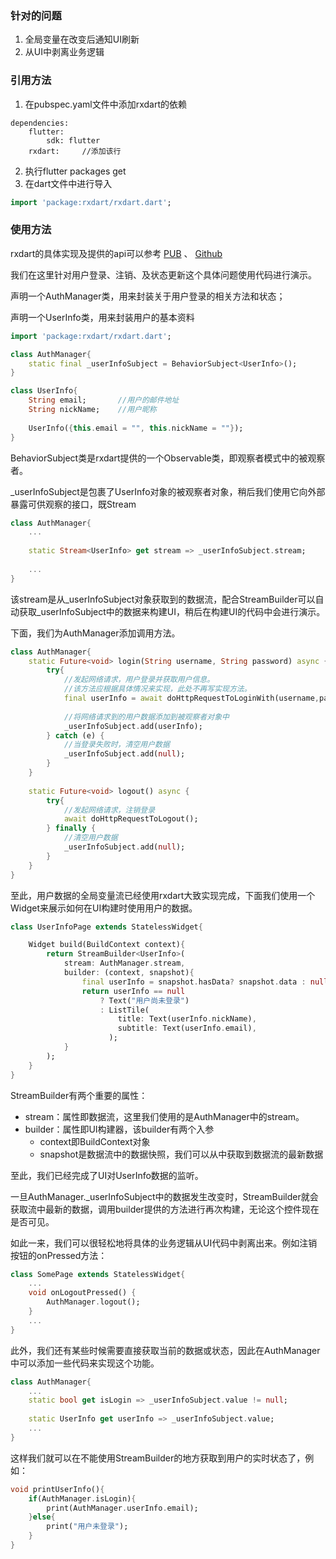 ### 针对的问题
1. 全局变量在改变后通知UI刷新
2. 从UI中剥离业务逻辑

### 引用方法
1. 在pubspec.yaml文件中添加rxdart的依赖
```
dependencies:
    flutter:
        sdk: flutter
    rxdart:     //添加该行
```

2. 执行flutter packages get
3. 在dart文件中进行导入
```dart
import 'package:rxdart/rxdart.dart';
```

### 使用方法
rxdart的具体实现及提供的api可以参考
[PUB](https://pub.dev/packages/rxdart)
、
[Github](https://github.com/ReactiveX/rxdart)

我们在这里针对用户登录、注销、及状态更新这个具体问题使用代码进行演示。

声明一个AuthManager类，用来封装关于用户登录的相关方法和状态；

声明一个UserInfo类，用来封装用户的基本资料

```dart
import 'package:rxdart/rxdart.dart';

class AuthManager{
    static final _userInfoSubject = BehaviorSubject<UserInfo>();
}

class UserInfo{
    String email;       //用户的邮件地址
    String nickName;    //用户昵称
    
    UserInfo({this.email = "", this.nickName = ""});
}
```

BehaviorSubject类是rxdart提供的一个Observable类，即观察者模式中的被观察者。

_userInfoSubject是包裹了UserInfo对象的被观察者对象，稍后我们使用它向外部暴露可供观察的接口，既Stream


```dart
class AuthManager{
    ...
    
    static Stream<UserInfo> get stream => _userInfoSubject.stream;
    
    ...
}
```

该stream是从_userInfoSubject对象获取到的数据流，配合StreamBuilder可以自动获取_userInfoSubject中的数据来构建UI，稍后在构建UI的代码中会进行演示。

下面，我们为AuthManager添加调用方法。


```dart
class AuthManager{
    static Future<void> login(String username, String password) async {
        try{
            //发起网络请求，用户登录并获取用户信息。
            //该方法应根据具体情况来实现，此处不再写实现方法。
            final userInfo = await doHttpRequestToLoginWith(username,password);
        
            //将网络请求到的用户数据添加到被观察者对象中
            _userInfoSubject.add(userInfo);
        } catch (e) {
            //当登录失败时，清空用户数据
            _userInfoSubject.add(null);
        }
    }
    
    static Future<void> logout() async {
        try{
            //发起网络请求，注销登录
            await doHttpRequestToLogout();
        } finally {
            //清空用户数据
            _userInfoSubject.add(null);
        }
    }
}
```

至此，用户数据的全局变量流已经使用rxdart大致实现完成，下面我们使用一个Widget来展示如何在UI构建时使用用户的数据。


```dart
class UserInfoPage extends StatelessWidget{

    Widget build(BuildContext context){
        return StreamBuilder<UserInfo>(
            stream: AuthManager.stream,
            builder: (context, snapshot){
                final userInfo = snapshot.hasData? snapshot.data : null;
                return userInfo == null
                    ? Text("用户尚未登录")
                    : ListTile(
                        title: Text(userInfo.nickName),
                        subtitle: Text(userInfo.email),
                      );
            }
        );
    }
}
```

StreamBuilder有两个重要的属性：

- stream：属性即数据流，这里我们使用的是AuthManager中的stream。
- builder：属性即UI构建器，该builder有两个入参
    - context即BuildContext对象
    - snapshot是数据流中的数据快照，我们可以从中获取到数据流的最新数据

至此，我们已经完成了UI对UserInfo数据的监听。

一旦AuthManager._userInfoSubject中的数据发生改变时，StreamBuilder就会获取流中最新的数据，调用builder提供的方法进行再次构建，无论这个控件现在是否可见。

如此一来，我们可以很轻松地将具体的业务逻辑从UI代码中剥离出来。例如注销按钮的onPressed方法：


```dart
class SomePage extends StatelessWidget{
    ...
    void onLogoutPressed() {
        AuthManager.logout();
    }
    ...
}
```

此外，我们还有某些时候需要直接获取当前的数据或状态，因此在AuthManager中可以添加一些代码来实现这个功能。


```dart
class AuthManager{
    ...
    static bool get isLogin => _userInfoSubject.value != null;
    
    static UserInfo get userInfo => _userInfoSubject.value;
    ...
}
```

这样我们就可以在不能使用StreamBuilder的地方获取到用户的实时状态了，例如：


```dart
void printUserInfo(){
    if(AuthManager.isLogin){
        print(AuthManager.userInfo.email);
    }else{
        print("用户未登录");
    }
}
```
